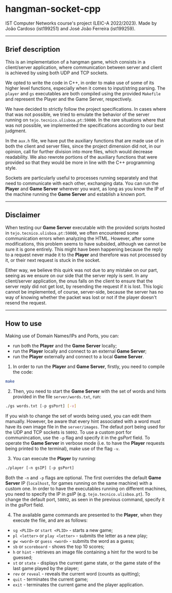  # hangman-socket-cpp

IST Computer Networks course's project (LEIC-A 2022/2023). Made by João Cardoso (ist199251) and José João Ferreira (ist199259).

---

## Brief description

This is an implementation of a hangman game, which consists in a client/server application, where communication between server and client is achieved by using both UDP and TCP sockets.

We opted to write the code in C++, in order to make use of some of its higher level functions, especially when it comes to input/string parsing. The `player` and `gs` executables are both compiled using the provided `Makefile` and represent the Player and the Game Server, respectively.

We have decided to strictly follow the project specifications. In cases where that was not possible, we tried to emulate the behavior of the server running on `tejo.tecnico.ulisboa.pt:59000`. In the rare situations where that was not possible, we implemented the specifications according to our best judgment.

In the `aux.h` file, we have put the auxiliary functions that are made use of in both the client and server files, since the project dimension did not, in our opinion, call for further division into more files, which would decrease readability. We also rewrote portions of the auxiliary functions that were provided so that they would be more in line with the C++ programming style.

Sockets are particularly useful to processes running separately and that need to communicate with each other, exchanging data.
You can run the **Player** and **Game Server** wherever you want, as long as you know the IP of the machine running the **Game Server** and establish a known port.

---

## Disclaimer

When testing our **Game Server** executable with the provided scripts hosted in `tejo.tecnico.ulisboa.pt:59000`, we often encountered some communication errors when analyzing the HTML. However, after some modifications, this problem seems to have subsided, although we cannot be sure it is gone entirely. This might have been happening because the reply to a request never made it to the **Player** and therefore was not processed by it, or their next request is stuck in the socket.

Either way, we believe this quirk was not due to any mistake on our part, seeing as we ensure on our side that the server reply is sent. In any client/server application, the onus falls on the client to ensure that the server reply did not get lost, by resending the request if it is lost. This logic cannot be implemented, of course, server-side, because the server has no way of knowing whether the packet was lost or not if the player doesn't resend the request.

---

## How to use

Making use of Domain Names/IPs and Ports, you can:
- run both the **Player** and the **Game Server** locally;
- run the **Player** locally and connect to an external **Game Server**;
- run the **Player** externally and connect to a local **Game Server**.

1. In order to run the **Player** and **Game Server**, firstly, you need to compile the code:

```bash
make
```

2. Then, you need to start the **Game Server** with the set of words and hints provided in the file `server/words.txt`, run:

```bash
./gs words.txt [-p gsPort] [-v]
```

If you wish to change the set of words being used, you can edit them manually. However, be aware that every hint associated with a word must have its own image file in the `server/images`.
The defaut port being used for the UDP and TCP sockets is `58092`. To use a custom port for communincation, use the `-p` flag and specify it in the _gsPort_ field.
To operate the **Game Server** in verbose mode (i.e. to have the **Player** requests being printed to the terminal), make use of the flag `-v`.

3. You can execute the **Player** by running:

```bash
./player [-n gsIP] [-p gsPort]
```

Both the `-n` and `-p` flags are optional. The first overrides the default **Game Server** IP (`localhost`, for games running on the same machine) with a custom one. In order to have the executables running on different machines, you need to specify the IP in _gsIP_ (e.g. `tejo.tecnico.ulisboa.pt`).
To change the default port, `58092`, as seen in the previous command, specify it in the _gsPort_ field.

4. The available game commands are presented to the **Player**, when they execute the file, and are as follows:

 - `sg <PLID>` or `start <PLID>` - starts a new game;
 - `pl <letter>` or `play <letter>` - submits the letter as a new play;
 - `gw <word>` or `guess <word>` - submits the word as a guess;
 - `sb` or `scoreboard` - shows the top 10 scores;
 - `h` or `hint` - retrieves an image file containing a hint for the word to be guessed;
 - `st` or `state` - displays the current game state, or the game state of the last game played by the player;
 - `rev` or `reveal` - reveals the current word (counts as quitting);
 - `quit` - terminates the current game;
 - `exit` - terminates the current game and the player application.